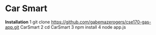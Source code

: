 # Car Smart
__Installation__
1 git clone https://github.com/gabemazerogers/cse170-gas-app.git CarSmart
2 cd CarSmart
3 npm install
4 node app.js
